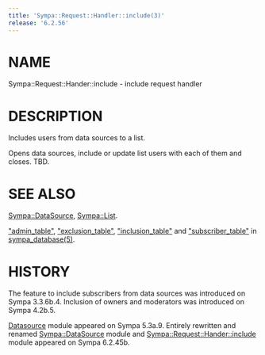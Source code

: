 ```yaml
---
title: 'Sympa::Request::Handler::include(3)'
release: '6.2.56'
---
```


# NAME

Sympa::Request::Hander::include - include request handler

# DESCRIPTION

Includes users from data sources to a list.

Opens data sources, include or update list users with each of them and closes.
TBD.

# SEE ALSO

[Sympa::DataSource](./Sympa-DataSource.3.md), [Sympa::List](./Sympa-List.3.md).

["admin\_table"](./sympa_database.5.md#admin_table),
["exclusion\_table"](./sympa_database.5.md#exclusion_table),
["inclusion\_table"](./sympa_database.5.md#inclusion_table) and
["subscriber\_table"](./sympa_database.5.md#subscriber_table)
in [sympa\_database(5)](./sympa_database.5.md).

# HISTORY

The feature to include subscribers from data sources was introduced on
Sympa 3.3.6b.4.
Inclusion of owners and moderators was introduced on Sympa 4.2b.5.

[Datasource](https://metacpan.org/pod/Datasource) module appeared on Sympa 5.3a.9.
Entirely rewritten and renamed [Sympa::DataSource](./Sympa-DataSource.3.md) module and
[Sympa::Request::Hander::include](./Sympa-Request-Hander-include.3.md) module appeared on Sympa 6.2.45b.
